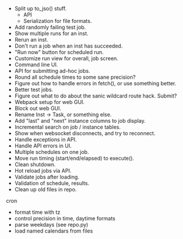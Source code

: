 - Split up to_jso() stuff.
  - API
  - Serialization for file formats.
- Add randomly failing test job.
- Show multiple runs for an inst.
- Rerun an inst.
- Don't run a job when an inst has succeeded.
- "Run now" button for scheduled run.
- Customize run view for overall, job screen.
- Command line UI.
- API for submitting ad-hoc jobs.
- Round all schedule times to some sane precision?
- Figure out how to handle errors in fetch(), or use something better.
- Better test jobs.
- Figure out what to do about the sanic wildcard route hack.  Submit?
- Webpack setup for web GUI.
- Block out web GUI.
- Rename Inst -> Task, or something else.
- Add "last" and "next" instance columns to job display.
- Incremental search on job / instance tables.
- Show when websocket disconnects, and try to reconnect.
- Handle exceptions in API.
- Handle API errors in UI.
- Multiple schedules on one job.
- Move run timing (start/end/elapsed) to execute().
- Clean shutdown.
- Hot reload jobs via API.
- Validate jobs after loading.
- Validation of schedule, results.
- Clean up old files in repo.


cron
- format time with tz
- control precision in time, daytime formats
- parse weekdays (see repo.py)
- load named calendars from files

